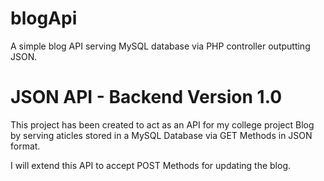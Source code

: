 # blogApi
A simple blog API serving MySQL database via PHP controller outputting JSON.
# JSON API - Backend Version 1.0
This project has been created to act as an API for my college project Blog by serving aticles stored in a MySQL Database via GET Methods in JSON format.

I will extend this API to accept POST Methods for updating the blog.
